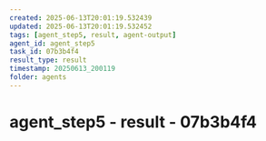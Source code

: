 ```yaml
---
created: 2025-06-13T20:01:19.532439
updated: 2025-06-13T20:01:19.532452
tags: [agent_step5, result, agent-output]
agent_id: agent_step5
task_id: 07b3b4f4
result_type: result
timestamp: 20250613_200119
folder: agents
---
```


# agent_step5 - result - 07b3b4f4

